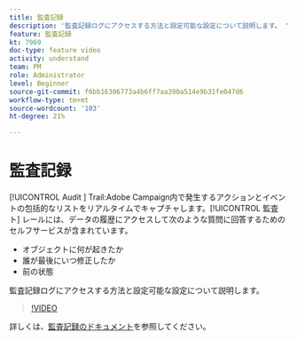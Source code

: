 ```yaml
---
title: 監査記録
description: '監査記録ログにアクセスする方法と設定可能な設定について説明します。 '
feature: 監査記録
kt: 7969
doc-type: feature video
activity: understand
team: PM
role: Administrator
level: Beginner
source-git-commit: f6bb16306773a4b6ff7aa390a514e9b31fe047d6
workflow-type: tm+mt
source-wordcount: '103'
ht-degree: 21%

---
```



# 監査記録

[!UICONTROL Audit ] Trail:Adobe Campaign内で発生するアクションとイベントの包括的なリストをリアルタイムでキャプチャします。[!UICONTROL 監査ト] レールには、データの履歴にアクセスして次のような質問に回答するためのセルフサービスが含まれています。

* オブジェクトに何が起きたか
* 誰が最後にいつ修正したか
* 前の状態

監査記録ログにアクセスする方法と設定可能な設定について説明します。

>[!VIDEO](https://video.tv.adobe.com/v/27425?quality=12)

詳しくは、[監査記録のドキュメント](https://experienceleague.adobe.com/docs/campaign-classic/using/monitoring-campaign-classic/production-procedures/audit-trail.html)を参照してください。
